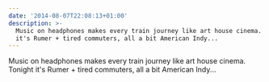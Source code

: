 ```yaml
---
date: '2014-08-07T22:08:13+01:00'
description: >-
  Music on headphones makes every train journey like art house cinema. Tonight
  it's Rumer + tired commuters, all a bit American Indy...
---
```

Music on headphones makes every train journey like art house cinema. Tonight it's Rumer + tired commuters, all a bit American Indy...
